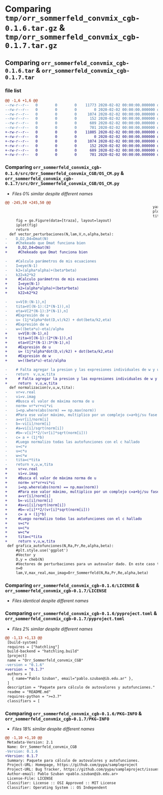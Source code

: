 # Comparing `tmp/orr_sommerfeld_convmix_cgb-0.1.6.tar.gz` & `tmp/orr_sommerfeld_convmix_cgb-0.1.7.tar.gz`

## Comparing `orr_sommerfeld_convmix_cgb-0.1.6.tar` & `orr_sommerfeld_convmix_cgb-0.1.7.tar`

### file list

```diff
@@ -1,6 +1,6 @@
--rw-r--r--   0        0        0    11773 2020-02-02 00:00:00.000000 orr_sommerfeld_convmix_cgb-0.1.6/src/Orr_Sommerfeld_convmix_CGB/OS_CM.py
--rw-r--r--   0        0        0        0 2020-02-02 00:00:00.000000 orr_sommerfeld_convmix_cgb-0.1.6/src/Orr_Sommerfeld_convmix_CGB/__init__.py
--rw-r--r--   0        0        0     1074 2020-02-02 00:00:00.000000 orr_sommerfeld_convmix_cgb-0.1.6/LICENSE
--rw-r--r--   0        0        0      152 2020-02-02 00:00:00.000000 orr_sommerfeld_convmix_cgb-0.1.6/README.md
--rw-r--r--   0        0        0      609 2020-02-02 00:00:00.000000 orr_sommerfeld_convmix_cgb-0.1.6/pyproject.toml
--rw-r--r--   0        0        0      701 2020-02-02 00:00:00.000000 orr_sommerfeld_convmix_cgb-0.1.6/PKG-INFO
+-rw-r--r--   0        0        0    11805 2020-02-02 00:00:00.000000 orr_sommerfeld_convmix_cgb-0.1.7/src/Orr_Sommerfeld_convmix_CGB/OS_CM.py
+-rw-r--r--   0        0        0        0 2020-02-02 00:00:00.000000 orr_sommerfeld_convmix_cgb-0.1.7/src/Orr_Sommerfeld_convmix_CGB/__init__.py
+-rw-r--r--   0        0        0     1074 2020-02-02 00:00:00.000000 orr_sommerfeld_convmix_cgb-0.1.7/LICENSE
+-rw-r--r--   0        0        0      152 2020-02-02 00:00:00.000000 orr_sommerfeld_convmix_cgb-0.1.7/README.md
+-rw-r--r--   0        0        0      609 2020-02-02 00:00:00.000000 orr_sommerfeld_convmix_cgb-0.1.7/pyproject.toml
+-rw-r--r--   0        0        0      701 2020-02-02 00:00:00.000000 orr_sommerfeld_convmix_cgb-0.1.7/PKG-INFO
```

### Comparing `orr_sommerfeld_convmix_cgb-0.1.6/src/Orr_Sommerfeld_convmix_CGB/OS_CM.py` & `orr_sommerfeld_convmix_cgb-0.1.7/src/Orr_Sommerfeld_convmix_CGB/OS_CM.py`

 * *Files 0% similar despite different names*

```diff
@@ -245,50 +245,50 @@
                                                                    yaxis=dict(title=r'$c_{i}$',titlefont=dict(size=18), tickfont=dict(family='latex')),
                                                                    plot_bgcolor='rgba(0,0,0,0.1)',
                                                                    title_x=0.5)
     fig = go.Figure(data=[traza], layout=layout)
     iplot(fig)
     return
  def vector_perturbaciones(N,lam,V,n,alpha,beta):
-    D,D2,D4=Dmat(N)
-    #Chekeado que Dmat funciona bien
+     D,D2,D4=Dmat(N)
+     #Chekeado que Dmat funciona bien
     
-    #Calculo parámetros de mis ecuaciones
-    I=eye(N-1)
-    k2=(alpha*alpha)+(beta*beta)
-    k22=k2*k2
+     #Calculo parámetros de mis ecuaciones
+     I=eye(N-1)
+     k2=(alpha*alpha)+(beta*beta)
+     k22=k2*k2
     
-    v=V[0:(N-1),n]
-    tita=V[(N-1):(2*(N-1)),n]
-    eta=V[2*(N-1):3*(N-1),n]
-    #Expresión de u
-    u= (1j*alpha*dot(D,v)/k2) + dot(beta/k2,eta)
-    #Expresión de w
-    w=((beta*u)-eta)/alpha
+     v=V[0:(N-1),n]
+     tita=V[(N-1):(2*(N-1)),n]
+     eta=V[2*(N-1):3*(N-1),n]
+     #Expresión de u
+     u= (1j*alpha*dot(D,v)/k2) + dot(beta/k2,eta)
+     #Expresión de w
+     w=((beta*u)-eta)/alpha
 
-    # Falta agregar la presion y las expresiones individuales de w y u
-    return  v,u,w,tita
+     # Falta agregar la presion y las expresiones individuales de w y u
+     return  v,u,w,tita
  def normalizacion(v,u,w,tita):
-    vr=v.real
-    vi=v.imag
-    #Busca el valor de màxima norma de u
-    norm= vr*vr+vi*vi
-    i=np.where(abs(norm) == np.max(norm))
-    #Para ese valor máximo, multiplico por un complejo c=a+bj/su fase sea cero y su norma sea 1
-    a=vr[i]/norm[i]
-    b=-vi[i]/norm[i]
-    #a=vi[i]/sqrt(norm[i])
-    #b=-v[i]**2/(vr[i]*sqrt(norm[i]))
-    c= a + (1j*b)   
-    #Luego normalizo todas las autofunciones con el c hallado
-    v=c*v
-    u=c*u
-    w=c*w
-    tita=c*tita
-    return v,u,w,tita  
+     vr=v.real
+     vi=v.imag
+     #Busca el valor de màxima norma de u
+     norm= vr*vr+vi*vi
+     i=np.where(abs(norm) == np.max(norm))
+     #Para ese valor máximo, multiplico por un complejo c=a+bj/su fase sea cero y su norma sea 1
+     a=vr[i]/norm[i]
+     b=-vi[i]/norm[i]
+     #a=vi[i]/sqrt(norm[i])
+     #b=-v[i]**2/(vr[i]*sqrt(norm[i]))
+     c= a + (1j*b)   
+     #Luego normalizo todas las autofunciones con el c hallado
+     v=c*v
+     u=c*u
+     w=c*w
+     tita=c*tita
+     return v,u,w,tita  
 def grafica_autofunciones(N,Ra,Pr,Re,alpha,beta):
     #plt.style.use('ggplot')
     #Vector y
     D,y = cheb(N)
     #Vectores de perturbaciones para un autovalor dado. En este caso tomo el mayor de todos dado que Orr_Sommerfeld() las ordena y voy a elegir n=0
     n=0
     lam,V,max_real,max_imag=Orr_Sommerfeld(N,Ra,Pr,Re,alpha,beta)
```

### Comparing `orr_sommerfeld_convmix_cgb-0.1.6/LICENSE` & `orr_sommerfeld_convmix_cgb-0.1.7/LICENSE`

 * *Files identical despite different names*

### Comparing `orr_sommerfeld_convmix_cgb-0.1.6/pyproject.toml` & `orr_sommerfeld_convmix_cgb-0.1.7/pyproject.toml`

 * *Files 2% similar despite different names*

```diff
@@ -1,13 +1,13 @@
 [build-system]
 requires = ["hatchling"]
 build-backend = "hatchling.build"
 [project]
 name = "Orr_Sommerfeld_convmix_CGB"
-version = "0.1.6"
+version = "0.1.7"
 authors = [
   { name="Pablo Szuban", email="pablo.szuban@ib.edu.ar" },
 ]
 description = "Paquete para cálculo de autovalores y autofunciones."
 readme = "README.md"
 requires-python = ">=3.7"
 classifiers = [
```

### Comparing `orr_sommerfeld_convmix_cgb-0.1.6/PKG-INFO` & `orr_sommerfeld_convmix_cgb-0.1.7/PKG-INFO`

 * *Files 18% similar despite different names*

```diff
@@ -1,10 +1,10 @@
 Metadata-Version: 2.1
 Name: Orr_Sommerfeld_convmix_CGB
-Version: 0.1.6
+Version: 0.1.7
 Summary: Paquete para cálculo de autovalores y autofunciones.
 Project-URL: Homepage, https://github.com/pypa/sampleproject
 Project-URL: Bug Tracker, https://github.com/pypa/sampleproject/issues
 Author-email: Pablo Szuban <pablo.szuban@ib.edu.ar>
 License-File: LICENSE
 Classifier: License :: OSI Approved :: MIT License
 Classifier: Operating System :: OS Independent
```

